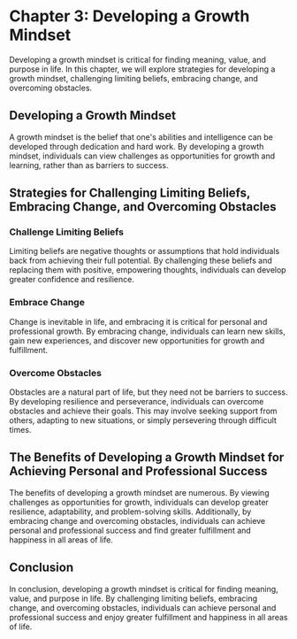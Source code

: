 Chapter 3: Developing a Growth Mindset
======================================

Developing a growth mindset is critical for finding meaning, value, and purpose in life. In this chapter, we will explore strategies for developing a growth mindset, challenging limiting beliefs, embracing change, and overcoming obstacles.

Developing a Growth Mindset
---------------------------

A growth mindset is the belief that one's abilities and intelligence can be developed through dedication and hard work. By developing a growth mindset, individuals can view challenges as opportunities for growth and learning, rather than as barriers to success.

Strategies for Challenging Limiting Beliefs, Embracing Change, and Overcoming Obstacles
---------------------------------------------------------------------------------------

### Challenge Limiting Beliefs

Limiting beliefs are negative thoughts or assumptions that hold individuals back from achieving their full potential. By challenging these beliefs and replacing them with positive, empowering thoughts, individuals can develop greater confidence and resilience.

### Embrace Change

Change is inevitable in life, and embracing it is critical for personal and professional growth. By embracing change, individuals can learn new skills, gain new experiences, and discover new opportunities for growth and fulfillment.

### Overcome Obstacles

Obstacles are a natural part of life, but they need not be barriers to success. By developing resilience and perseverance, individuals can overcome obstacles and achieve their goals. This may involve seeking support from others, adapting to new situations, or simply persevering through difficult times.

The Benefits of Developing a Growth Mindset for Achieving Personal and Professional Success
-------------------------------------------------------------------------------------------

The benefits of developing a growth mindset are numerous. By viewing challenges as opportunities for growth, individuals can develop greater resilience, adaptability, and problem-solving skills. Additionally, by embracing change and overcoming obstacles, individuals can achieve personal and professional success and find greater fulfillment and happiness in all areas of life.

Conclusion
----------

In conclusion, developing a growth mindset is critical for finding meaning, value, and purpose in life. By challenging limiting beliefs, embracing change, and overcoming obstacles, individuals can achieve personal and professional success and enjoy greater fulfillment and happiness in all areas of life.
